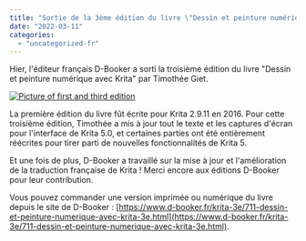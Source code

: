 ```yaml
---
title: "Sortie de la 3ème édition du livre \"Dessin et peinture numérique avec Krita\" !"
date: "2022-03-11"
categories: 
  - "uncategorized-fr"
---
```


Hier, l'éditeur français D-Booker a sorti la troisième édition du livre "Dessin et peinture numérique avec Krita" par Timothée Giet.

[![Picture of first and third edition](../images/IMG_20220311_112344-1024x768.jpg)](https://krita.org/wp-content/uploads/2022/03/IMG_20220311_112344-scaled.jpg)

La première édition du livre fût écrite pour Krita 2.9.11 en 2016. Pour cette troisième édition, Timothée a mis à jour tout le texte et les captures d'écran pour l'interface de Krita 5.0, et certaines parties ont été entièrement réécrites pour tirer parti de nouvelles fonctionnalités de Krita 5.

Et une fois de plus, D-Booker a travaillé sur la mise à jour et l'amélioration de la traduction française de Krita ! Merci encore aux éditions D-Booker pour leur contribution.

Vous pouvez commander une version imprimée ou numérique du livre depuis le site de D-Booker : [https://www.d-booker.fr/krita-3e/711-dessin-et-peinture-numerique-avec-krita-3e.html](https://www.d-booker.fr/krita-3e/711-dessin-et-peinture-numerique-avec-krita-3e.html).
